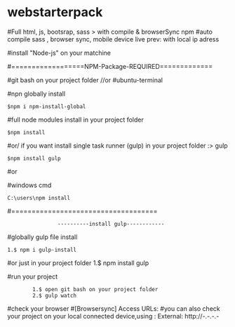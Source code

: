 # webstarterpack

#Full html, js, bootsrap, sass > with compile &amp; browserSync npm
#auto compile sass , browser sync, mobile device live prev: with local ip adress

#install "Node-js" on your matchine


#==================NPM-Package-REQUIRED=============

#git bash on your project folder //or #ubuntu-terminal

#npn globally install

	$npm i npm-install-global

#full node modules install in your project folder

	$npm install
	
#or/ if you want install single task runner (gulp) in your project folder :> gulp 

	$npm install gulp
#or

#windows cmd

	C:\users\npm install

#====================================
					
					----------install gulp------------
#globally gulp file install

	1.$ npm i gulp-install
	
#or just in your project folder
	1.$ npm install gulp

#run your project
					
			1.$ open git bash on your project folder
			2.$ gulp watch
			
#check your browser
#[Browsersync] Access URLs:
		#you can also check your project on your local connected device,using :  External: http://-.-.-.- 


					
				